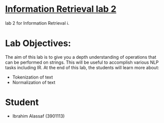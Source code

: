 # [Information Retrieval lab 2](/lab2.ipynb)

lab 2 for Information Retrieval ℹ.
# Lab Objectives: 
The aim of this lab is to give you a depth understanding of operations 
that can be performed on strings. This will be useful to accomplish various 
NLP tasks including IR. At the end of this lab, the students will learn more 
about: 
- Tokenization of text 
- Normalization of text 


# Student

- Ibrahim Alassaf (3901113)
